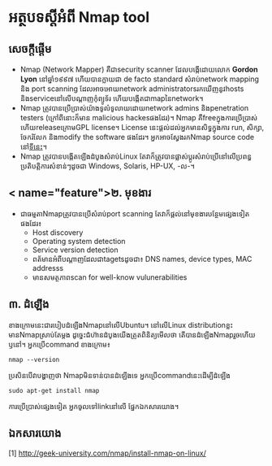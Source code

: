 # អត្ថបទស្ដីអំពី Nmap tool

## <a name="intro">សេចក្ដីផ្ដើម</a>

* Nmap (Network Mapper) គឺជាsecurity scanner​​ ដែលបង្កើដោយលោក **Gordon Lyon** នៅឆ្នាំ១៩៩៧​ ហើយបាន​ក្លាយជា de facto standard សំរាប់network mapping និង port scanning ដែលអាចអោយnetwork administrators​រកឃើញនូវhosts និងserviceនៅលើបណ្ដាញកុំព្យូទ័រ ហើយបង្កើតជាmapនៃnetwork។
* Nmap ត្រូវបានប្រើប្រាស់យ៉ាងទូលំទូលាយដោយnetwork admins និងpenetration testers (ក្រៅពីនោះក៏មាន malicious hackesផងដែរ)។ Nmap គឺfreeក្នុងការប្រើប្រាស់ ហើយreleaseក្រោមGPL license។ License នេះផ្ដល់ដល់​អ្នកមានសិទ្ធក្នុងការ run, សិក្សា, ចែករំលែក និងmodify the software​ ផងដែរ។ អ្នកអាចស្វែងរកNmap source code នៅ[ទីនេះ](https://github.com/nmap/nmap)។
* Nmap ត្រូវបានបង្កើតឡើងដំបូងសំរាប់Linux តែវាក៏ត្រូវបានផ្លាស់ប្ដូរសំរាប់ប្រើនៅលើប្រពន្ធប្រតិបត្តិការសំខាន់ៗដូចជា Windows, Solaris, HP-UX, -ល-។

## < name="feature">២. មុខងារ</a>

* ជាធម្មតាNmapត្រូវបានប្រើសំរាប់port scanning តែវាក៏ផ្ដល់នៅមុខងារបន្ថែមផ្សេងទៀតផងដែរ៖
  * Host discovery
  * Operating system detection
  * Service version detection
  * ពត័មានអំពីបណ្ដាញដែលជាtagetsដូចជា៖ DNS names, device types, MAC addresss
  * មានសមត្ថភាពscan for well-know vulunerabilities

## <a name="install">៣. ដំឡើង</a>

ខាងក្រោមនេះជារបៀបដំឡើងNmapនៅលើUbuntu។ នៅលើLinux distributionខ្លះមានNmapស្រាប់តែម្ដង ដូច្នេះជំហ៊ាន​ដំបូងយើងត្រូតពិនិត្យមើលថា តើបានដំឡើងNmapរួចហើយ ឫនៅ។ អ្នកប្រើcommand ខាងក្រោម៖
```
nmap --version
```

ប្រសិនបើវាបង្ហាញថា Nmapមិនទាន់បានដំឡើងទេ អ្នកប្រើcommandនេះដើម្បីដំឡើង
```
sudo apt-get install nmap
```

ការប្រើប្រាស់ផ្សេងទៀត អ្នកចូលទៅlinkនៅលើ ផ្នែកឯកសារយោង។


## <a name="reference">ឯកសារយោង</a>

[1] http://geek-university.com/nmap/install-nmap-on-linux/
